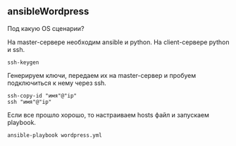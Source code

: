 ## ansibleWordpress

Под какую OS сценарии?

На master-сервере необходим ansible и python.
На client-сервере python и ssh.
```
ssh-keygen
```
Генерируем ключи, передаем их на master-сервер и пробуем подключиться к нему через ssh.
```
ssh-copy-id "имя"@"ip"
ssh "имя"@"ip"
```
Если все прошло хорошо, то настраиваем hosts файл и запускаем playbook.
```
ansible-playbook wordpress.yml
```
